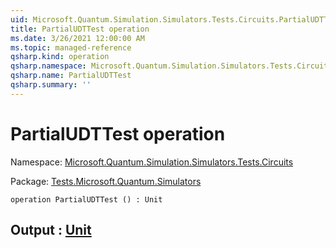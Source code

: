 ```yaml
---
uid: Microsoft.Quantum.Simulation.Simulators.Tests.Circuits.PartialUDTTest
title: PartialUDTTest operation
ms.date: 3/26/2021 12:00:00 AM
ms.topic: managed-reference
qsharp.kind: operation
qsharp.namespace: Microsoft.Quantum.Simulation.Simulators.Tests.Circuits
qsharp.name: PartialUDTTest
qsharp.summary: ''
---
```


# PartialUDTTest operation

Namespace: [Microsoft.Quantum.Simulation.Simulators.Tests.Circuits](xref:Microsoft.Quantum.Simulation.Simulators.Tests.Circuits)

Package: [Tests.Microsoft.Quantum.Simulators](https://nuget.org/packages/Tests.Microsoft.Quantum.Simulators)




```qsharp
operation PartialUDTTest () : Unit
```


## Output : [Unit](xref:microsoft.quantum.lang-ref.unit)


